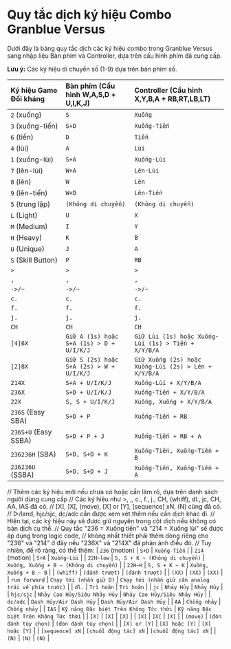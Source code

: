# Quy tắc dịch ký hiệu Combo Granblue Versus

Dưới đây là bảng quy tắc dịch các ký hiệu combo trong Granblue Versus sang nhập liệu Bàn phím và Controller, dựa trên cấu hình phím đã cung cấp.

**Lưu ý:** Các ký hiệu di chuyển số (1-9) dựa trên bàn phím số.

| Ký hiệu Game Đối kháng | Bàn phím (Cấu hình W,A,S,D + U,I,K,J) | Controller (Cấu hình X,Y,B,A + RB,RT,LB,LT) |
| :--------------------- | :------------------------------------ | :------------------------------------------ |
| `2` (xuống)            | `S`                                   | `Xuống`                                     |
| `3` (xuống-tiến)       | `S+D`                                 | `Xuống-Tiến`                                |
| `6` (tiến)             | `D`                                   | `Tiến`                                      |
| `4` (lùi)              | `A`                                   | `Lùi`                                       |
| `1` (xuống-lùi)        | `S+A`                                 | `Xuống-Lùi`                                 |
| `7` (lên-lùi)          | `W+A`                                 | `Lên-Lùi`                                   |
| `8` (lên)              | `W`                                   | `Lên`                                       |
| `9` (lên-tiến)         | `W+D`                                 | `Lên-Tiến`                                  |
| `5` (trung lập)        | `(Không di chuyển)`                   | `(Không di chuyển)`                         |
| `L` (Light)            | `U`                                   | `X`                                         |
| `M` (Medium)           | `I`                                   | `Y`                                         |
| `H` (Heavy)            | `K`                                   | `B`                                         |
| `U` (Unique)           | `J`                                   | `A`                                         |
| `S` (Skill Button)     | `P`                                   | `RB`                                        |
| `>`                    | `>`                                   | `>`                                         |
| `,`                    | `,`                                   | `,`                                         |
| `->/~`                 | `->/~`                                | `->/~`                                      |
| `c.`                   | `c.`                                  | `c.`                                        |
| `f.`                   | `f.`                                  | `f.`                                        |
| `j.`                   | `j.`                                  | `j.`                                        |
| `CH`                   | `CH`                                  | `CH`                                        |
| `[4]6X`                | `Giữ A (1s) hoặc S+A (1s) > D + U/I/K/J` | `Giữ Lùi (1s) hoặc Xuống-Lùi (1s) > Tiến + X/Y/B/A` |
| `[2]8X`                | `Giữ S (2s) hoặc S+A (2s) > W + U/I/K/J` | `Giữ Xuống (2s) hoặc Xuống-Lùi (2s) > Lên + X/Y/B/A` |
| `214X`                 | `S+A + U/I/K/J`                       | `Xuống-Lùi + X/Y/B/A`                       |
| `236X`                 | `S+D + U/I/K/J`                       | `Xuống-Tiến + X/Y/B/A`                      |
| `22X`                  | `S, S + U/I/K/J`                      | `Xuống, Xuống + X/Y/B/A`                    |
| `236S` (Easy SBA)      | `S+D + P`                             | `Xuống-Tiến + RB`                           |
| `236S+U` (Easy SSBA)   | `S+D + P + J`                         | `Xuống-Tiến + RB + A`                       |
| `236236H` (SBA)        | `S+D, S+D + K`                        | `Xuống-Tiến, Xuống-Tiến + B`                |
| `236236U` (SSBA)       | `S+D, S+D + J`                        | `Xuống-Tiến, Xuống-Tiến + A`                |
// Thêm các ký hiệu mới nếu chưa có hoặc cần làm rõ, dựa trên danh sách người dùng cung cấp
// Các ký hiệu như >, ,, c., f., j., CH, (whiff), dl., jc, CH, AA, IAS đã có.
// [X], ]X[, (move), [X] or [Y], [sequence] xN, (N) cũng đã có.
// ▷/land, hjc/sjc, dc/adc cần được xem xét thêm nếu cần dịch khác đi.
// Hiện tại, các ký hiệu này sẽ được giữ nguyên trong cột dịch nếu không có bản dịch cụ thể.
// Quy tắc "236 = Xuống tiến" và "214 = Xuống lùi" sẽ được áp dụng trong logic code,
// không nhất thiết phải thêm dòng riêng cho "236" và "214" ở đây nếu "236X" và "214X" đã phản ánh điều đó.
// Tuy nhiên, để rõ ràng, có thể thêm:
| `236` (motion)         | `S+D`                                 | `Xuống-Tiến`                                |
| `214` (motion)         | `S+A`                                 | `Xuống-Lùi`                                 |
| `22H~low`              | `S, S + K ~ (Không di chuyển)`        | `Xuống, Xuống + B ~ (Không di chuyển)`      |
| `22H~H`                | `S, S + K ~ K`                        | `Xuống, Xuống + B ~ B`                      |
| `(whiff)`              | `(đánh trượt)`                        | `(đánh trượt)`                              |
| `(XX)`                 | `(XX)`                                | `(XX)`                                      |
| `run forward`          | `Chạy tới (nhấn giữ D)`               | `Chạy tới (nhấn giữ cần analog trái về phía trước)` |
| `dl.`                  | `Trì hoãn`                            | `Trì hoãn`                                  |
| `jc`                   | `Nhảy Hủy`                            | `Nhảy Hủy`                                  |
| `hjc/sjc`              | `Nhảy Cao Hủy/Siêu Nhảy Hủy`          | `Nhảy Cao Hủy/Siêu Nhảy Hủy`                |
| `dc/adc`               | `Dash Hủy/Air Dash Hủy`              | `Dash Hủy/Air Dash Hủy`                     |
| `AA`                   | `Chống nhảy`                          | `Chống nhảy`                                |
| `IAS`                  | `Kỹ năng Đặc biệt Trên Không Tức thời` | `Kỹ năng Đặc biệt Trên Không Tức thời`      |
| `[X]`                  | `[X]`                                 | `[X]`                                       |
| `]X[`                  | `]X[`                                 | `]X[`                                       |
| `(move)`               | `(đòn đánh tùy chọn)`                 | `(đòn đánh tùy chọn)`                       |
| `[X] or [Y]`           | `[X] hoặc [Y]`                        | `[X] hoặc [Y]`                              |
| `[sequence] xN`        | `[chuỗi động tác] xN`                 | `[chuỗi động tác] xN`                       |
| `(N)`                  | `(N)`                                 | `(N)`                                       |
